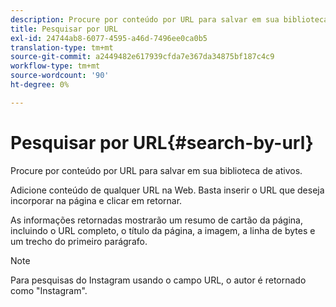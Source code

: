 ```yaml
---
description: Procure por conteúdo por URL para salvar em sua biblioteca de ativos.
title: Pesquisar por URL
exl-id: 24744ab8-6077-4595-a46d-7496ee0ca0b5
translation-type: tm+mt
source-git-commit: a2449482e617939cfda7e367da34875bf187c4c9
workflow-type: tm+mt
source-wordcount: '90'
ht-degree: 0%

---
```


# Pesquisar por URL{#search-by-url}

Procure por conteúdo por URL para salvar em sua biblioteca de ativos.

Adicione conteúdo de qualquer URL na Web. Basta inserir o URL que deseja incorporar na página e clicar em retornar.

As informações retornadas mostrarão um resumo de cartão da página, incluindo o URL completo, o título da página, a imagem, a linha de bytes e um trecho do primeiro parágrafo.

>[!NOTE]
>
>Para pesquisas do Instagram usando o campo URL, o autor é retornado como &quot;Instagram&quot;.

